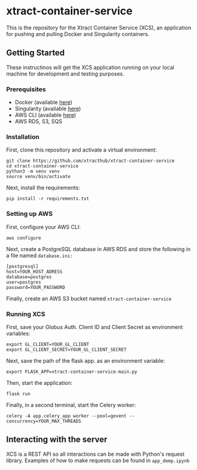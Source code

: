 # xtract-container-service
This is the repository for the Xtract Container Service (XCS), an application for pushing and pulling Docker and Singularity containers.

## Getting Started
These instructinos will get the XCS application running on your local machine for development and testing purposes.

### Prerequisites
- Docker (available [here](https://docs.docker.com/install/))
- Singularity (available [here](https://sylabs.io/guides/3.5/admin-guide/installation.html))
- AWS CLI (available [here](https://aws.amazon.com/cli/))
- AWS RDS, S3, SQS

### Installation
First, clone this repository and activate a virtual environment:
```
git clone https://github.com/xtracthub/xtract-container-service
cd xtract-container-service
python3 -m venv venv
source venv/bin/activate
```
Next, install the requirements:
```
pip install -r requirements.txt
```
### Setting up AWS
First, configure your AWS CLI:
```
aws configure
```
Next, create a PostgreSQL database in AWS RDS and store the following in a file named `database.ini:`
```
[postgresql]
host=YOUR_HOST_ADRESS
database=postgres
user=postgres
password=YOUR_PASSWORD
```
Finally, create an AWS S3 bucket named `xtract-container-service`

### Running XCS
First, save your Globus Auth. Client ID and Client Secret as environment variables:
```
export GL_CLIENT=YOUR_GL_CLIENT
export GL_CLIENT_SECRET=YOUR_GL_CLIENT_SECRET
```
Next, save the path of the flask app. as an environment variable:
```
export FLASK_APP=xtract-container-service-main.py
```
Then, start the application:
```
flask run
```
Finally, in a second terminal, start the Celery worker:
```
celery -A app.celery_app worker --pool=gevent --concurrency=YOUR_MAX_THREADS
```

## Interacting with the server
XCS is a REST API so all interactions can be made with Python's request library. Examples of how to make requests can be found in `app_demp.ipynb`


